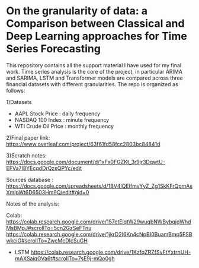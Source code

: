 # On the granularity of data: a Comparison between Classical and Deep Learning approaches for Time Series Forecasting
This repository contains all the support material I have used for my final work. Time series analysis is the core of the project, in particular ARIMA and SARIMA, LSTM and Transformer models are compared across three financial datasets with different granularities.
The repo is organized as follows:

1)Datasets
  - AAPL Stock Price : daily frequency
  - NASDAQ 100 Index : minute frequency
  - WTI Crude Oil Price : monthly frequency
  
2)Final paper link: https://www.overleaf.com/project/63f61fd58fcc2803bc84841d

3)Scratch notes: https://docs.google.com/document/d/1xFx0FGZKt_3r9jr3DqwtU-EFVa7I8YEcqdDrQzsQPYc/edit


Sources database : https://docs.google.com/spreadsheets/d/1BV4IQEIfmvYyZ_Zg1SkKFrQpmAsXmIpWt6D6503Hm9Q/edit#gid=0

Notes of the analysis: 

Colab: https://colab.research.google.com/drive/157etElqtW29wuqbNWBybqjqWhdMsBMpJ#scrollTo=5cn2GzSeFTnu
https://colab.research.google.com/drive/1jkrD2I6Kn4cNpBI0BuamBmp5FSBwkciO#scrollTo=ZwcMcDIcSuGH 

- LSTM
https://colab.research.google.com/drive/1KzfqZRZfSvFtYxtrnUH-mAXSaiqGVa6t#scrollTo=7sE9j-mQo0gh

